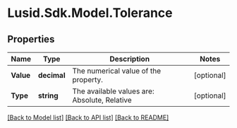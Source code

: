 # Lusid.Sdk.Model.Tolerance

## Properties

Name | Type | Description | Notes
------------ | ------------- | ------------- | -------------
**Value** | **decimal** | The numerical value of the property. | [optional] 
**Type** | **string** | The available values are: Absolute, Relative | [optional] 

[[Back to Model list]](../README.md#documentation-for-models) [[Back to API list]](../README.md#documentation-for-api-endpoints) [[Back to README]](../README.md)

